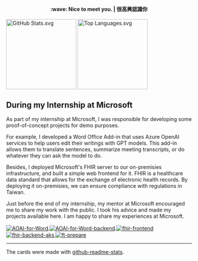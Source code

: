 <h4 align="center">
    :wave: Nice to meet you. | 很高興認識你
</h4>

<picture>
    <source
        srcset="https://github-readme-stats-alan-kuan.vercel.app/api?username=Alan-Kuan&show_icons=true&theme=gruvbox"
        media="(prefers-color-scheme: dark)"
    />
    <source
        srcset="https://github-readme-stats-alan-kuan.vercel.app/api?username=Alan-Kuan&show_icons=true"
        media="(prefers-color-scheme: light), (prefers-color-scheme: no-preference)"
    />
    <img
        alt="GitHub Stats.svg"
        height="190px" align="center"
        src="https://github-readme-stats-alan-kuan.vercel.app/api?username=Alan-Kuan&show_icons=true"
    />
</picture>

<picture>
    <source
        srcset="https://github-readme-stats-alan-kuan.vercel.app/api/top-langs?username=Alan-Kuan&layout=compact&theme=gruvbox"
        media="(prefers-color-scheme: dark)"
    />
    <source
        srcset="https://github-readme-stats-alan-kuan.vercel.app/api/top-langs?username=Alan-Kuan&layout=compact"
        media="(prefers-color-scheme: light), (prefers-color-scheme: no-preference)"
    />
    <img
        alt="Top Languages.svg"
        height="190px" align="center"
        src="https://github-readme-stats-alan-kuan.vercel.app/api/top-langs?username=Alan-Kuan&layout=compact"
    />
</picture>

## During my Internship at Microsoft
As part of my internship at Microsoft, I was responsible for developing some proof-of-concept projects for demo purposes.

For example, I developed a Word Office Add-in that uses Azure OpenAI services to help users edit their writings with GPT models.
This add-in allows them to translate sentences, summarize meeting transcripts, or do whatever they can ask the model to do.

Besides, I deployed Microsoft's FHIR server to our on-premisies infrastructure, and built a simple web frontend for it.
FHIR is a healthcare data standard that allows for the exchange of electronic health records.
By deploying it on-premisies, we can ensure compliance with regulations in Taiwan.

Just before the end of my internship, my mentor at Microsoft encouraged me to share my work with the public.
I took his advice and made my projects available here.
I am happy to share my experiences at Microsoft.

<a href="https://github.com/Alan-Kuan/AOAI-for-Word">
    <picture>
        <source
            srcset="https://github-readme-stats-alan-kuan.vercel.app/api/pin?username=Alan-Kuan&repo=AOAI-for-Word&theme=gruvbox"
            media="(prefers-color-scheme: dark)"
        />
        <source
            srcset="https://github-readme-stats-alan-kuan.vercel.app/api/pin?username=Alan-Kuan&repo=AOAI-for-Word"
            media="(prefers-color-scheme: light), (prefers-color-scheme: no-preference)"
        />
        <img
            alt="AOAI-for-Word"
            align="center"
            src="https://github-readme-stats-alan-kuan.vercel.app/api/pin/?username=Alan-Kuan&repo=AOAI-for-Word"
        />
    </picture>
</a>

<a href="https://github.com/Alan-Kuan/AOAI-for-Word-backend">
    <picture>
        <source
            srcset="https://github-readme-stats-alan-kuan.vercel.app/api/pin?username=Alan-Kuan&repo=AOAI-for-Word-backend&theme=gruvbox"
            media="(prefers-color-scheme: dark)"
        />
        <source
            srcset="https://github-readme-stats-alan-kuan.vercel.app/api/pin?username=Alan-Kuan&repo=AOAI-for-Word-backend"
            media="(prefers-color-scheme: light), (prefers-color-scheme: no-preference)"
        />
        <img
            alt="AOAI-for-Word-backend"
            align="center"
            src="https://github-readme-stats-alan-kuan.vercel.app/api/pin/?username=Alan-Kuan&repo=AOAI-for-Word-backend"
        />
    </picture>
</a>

<a href="https://github.com/Alan-Kuan/fhir-frontend">
    <picture>
        <source
            srcset="https://github-readme-stats-alan-kuan.vercel.app/api/pin?username=Alan-Kuan&repo=fhir-frontend&theme=gruvbox"
            media="(prefers-color-scheme: dark)"
        />
        <source
            srcset="https://github-readme-stats-alan-kuan.vercel.app/api/pin?username=Alan-Kuan&repo=fhir-frontend"
            media="(prefers-color-scheme: light), (prefers-color-scheme: no-preference)"
        />
        <img
            alt="fhir-frontend"
            align="center"
            src="https://github-readme-stats-alan-kuan.vercel.app/api/pin/?username=Alan-Kuan&repo=fhir-frontend"
        />
    </picture>
</a>

<a href="https://github.com/Alan-Kuan/fhir-backend-aks">
    <picture>
        <source
            srcset="https://github-readme-stats-alan-kuan.vercel.app/api/pin?username=Alan-Kuan&repo=fhir-backend-aks&theme=gruvbox"
            media="(prefers-color-scheme: dark)"
        />
        <source
            srcset="https://github-readme-stats-alan-kuan.vercel.app/api/pin?username=Alan-Kuan&repo=fhir-backend-aks"
            media="(prefers-color-scheme: light), (prefers-color-scheme: no-preference)"
        />
        <img
            alt="fhir-backend-aks"
            align="center"
            src="https://github-readme-stats-alan-kuan.vercel.app/api/pin/?username=Alan-Kuan&repo=fhir-backend-aks"
        />
    </picture>
</a>

<a href="https://github.com/Alan-Kuan/ft-prepare">
    <picture>
        <source
            srcset="https://github-readme-stats-alan-kuan.vercel.app/api/pin?username=Alan-Kuan&repo=ft-prepare&theme=gruvbox"
            media="(prefers-color-scheme: dark)"
        />
        <source
            srcset="https://github-readme-stats-alan-kuan.vercel.app/api/pin?username=Alan-Kuan&repo=ft-prepare"
            media="(prefers-color-scheme: light), (prefers-color-scheme: no-preference)"
        />
        <img
            alt="ft-prepare"
            align="center"
            src="https://github-readme-stats-alan-kuan.vercel.app/api/pin/?username=Alan-Kuan&repo=ft-prepare"
        />
    </picture>
</a>

---

The cards were made with [github-readme-stats](https://github.com/anuraghazra/github-readme-stats).
